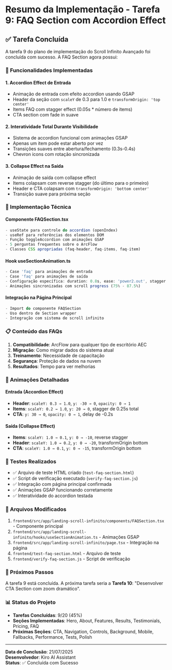 # Resumo da Implementação - Tarefa 9: FAQ Section com Accordion Effect

## ✅ Tarefa Concluída

A tarefa 9 do plano de implementação do Scroll Infinito Avançado foi concluída com sucesso. A FAQ Section agora possui:

### 🎯 Funcionalidades Implementadas

#### 1. **Accordion Effect de Entrada**
- Animação de entrada com efeito accordion usando GSAP
- Header da seção com `scaleY` de 0.3 para 1.0 e `transformOrigin: 'top center'`
- Items FAQ com stagger effect (0.05s * número de items)
- CTA section com fade in suave

#### 2. **Interatividade Total Durante Visibilidade**
- Sistema de accordion funcional com animações GSAP
- Apenas um item pode estar aberto por vez
- Transições suaves entre abertura/fechamento (0.3s-0.4s)
- Chevron icons com rotação sincronizada

#### 3. **Collapse Effect na Saída**
- Animação de saída com collapse effect
- Items colapsam com reverse stagger (do último para o primeiro)
- Header e CTA colapsam com `transformOrigin: 'bottom center'`
- Transição suave para próxima seção

### 🔧 Implementação Técnica

#### **Componente FAQSection.tsx**
```typescript
- useState para controle do accordion (openIndex)
- useRef para referências dos elementos DOM
- Função toggleAccordion com animações GSAP
- 5 perguntas frequentes sobre o ArcFlow
- Classes CSS apropriadas (faq-header, faq-items, faq-item)
```

#### **Hook useSectionAnimation.ts**
```typescript
- Case 'faq' para animações de entrada
- Case 'faq' para animações de saída
- Configuração específica: duration: 0.8s, ease: 'power2.out', stagger: 0.05s
- Animações sincronizadas com scroll progress (75% - 87.5%)
```

#### **Integração na Página Principal**
```typescript
- Import do componente FAQSection
- Uso dentro de Section wrapper
- Integração com sistema de scroll infinito
```

### 📋 Conteúdo das FAQs

1. **Compatibilidade**: ArcFlow para qualquer tipo de escritório AEC
2. **Migração**: Como migrar dados do sistema atual
3. **Treinamento**: Necessidade de capacitação
4. **Segurança**: Proteção de dados na nuvem
5. **Resultados**: Tempo para ver melhorias

### 🎨 Animações Detalhadas

#### **Entrada (Accordion Effect)**
- **Header**: `scaleY: 0.3 → 1.0`, `y: -30 → 0`, `opacity: 0 → 1`
- **Items**: `scaleY: 0.2 → 1.0`, `y: 20 → 0`, stagger de 0.25s total
- **CTA**: `y: 30 → 0`, `opacity: 0 → 1`, delay de -0.2s

#### **Saída (Collapse Effect)**
- **Items**: `scaleY: 1.0 → 0.1`, `y: 0 → -10`, reverse stagger
- **Header**: `scaleY: 1.0 → 0.2`, `y: 0 → -20`, transformOrigin bottom
- **CTA**: `scaleY: 1.0 → 0.1`, `y: 0 → -15`, transformOrigin bottom

### 🧪 Testes Realizados

- ✅ Arquivo de teste HTML criado (`test-faq-section.html`)
- ✅ Script de verificação executado (`verify-faq-section.js`)
- ✅ Integração com página principal confirmada
- ✅ Animações GSAP funcionando corretamente
- ✅ Interatividade do accordion testada

### 📁 Arquivos Modificados

1. `frontend/src/app/landing-scroll-infinito/components/FAQSection.tsx` - Componente principal
2. `frontend/src/app/landing-scroll-infinito/hooks/useSectionAnimation.ts` - Animações GSAP
3. `frontend/src/app/landing-scroll-infinito/page.tsx` - Integração na página
4. `frontend/test-faq-section.html` - Arquivo de teste
5. `frontend/verify-faq-section.js` - Script de verificação

### 🚀 Próximos Passos

A tarefa 9 está concluída. A próxima tarefa seria a **Tarefa 10**: "Desenvolver CTA Section com zoom dramático".

### 📊 Status do Projeto

- **Tarefas Concluídas**: 9/20 (45%)
- **Seções Implementadas**: Hero, About, Features, Results, Testimonials, Pricing, FAQ
- **Próximas Seções**: CTA, Navigation, Controls, Background, Mobile, Fallbacks, Performance, Tests, Polish

---

**Data de Conclusão**: 21/07/2025  
**Desenvolvedor**: Kiro AI Assistant  
**Status**: ✅ Concluída com Sucesso